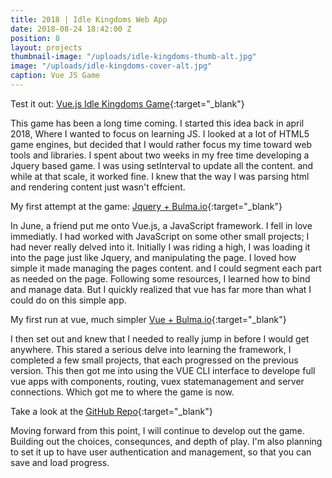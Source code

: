 ```yaml
---
title: 2018 | Idle Kingdoms Web App
date: 2018-08-24 18:42:00 Z
position: 8
layout: projects
thumbnail-image: "/uploads/idle-kingdoms-thumb-alt.jpg"
image: "/uploads/idle-kingdoms-cover-alt.jpg"
caption: Vue JS Game
---
```


Test it out:
[Vue.js Idle Kingdoms Game](https://s3-us-west-2.amazonaws.com/idle-kingdoms/index.html){:target="_blank"}

This game has been a long time coming. I started this idea back in april 2018, Where I wanted to focus on learning JS. I looked at a lot of HTML5 game engines, but decided that I would rather focus my time toward web tools and libraries. I spent about two weeks in my free time developing a Jquery based game. I was using setInterval to update all the content. and while at that scale, it worked fine. I knew that the way I was parsing html and rendering content just wasn't effcient.

My first attempt at the game:
[Jquery + Bulma.io](https://codepen.io/jeking123/pen/KROmRj){:target="_blank"}

In June, a friend put me onto Vue.js, a JavaScript framework. I fell in love immediatly. I had worked with JavaScript on some other small projects; I had never really delved into it. Initially I was riding a high, I was loading it into the page just like Jquery, and manipulating the page. I loved how simple it made managing the pages content. and I could segment each part as needed on the page. Following some resources, I learned how to bind and manage data. But I quickly realized that vue has far more than what I could do on this simple app.

My first run at vue, much simpler
[Vue + Bulma.io](https://codepen.io/jeking123/pen/KBPpOW){:target="_blank"}

I then set out and knew that I needed to really jump in before I would get anywhere. This stared a serious delve into learning the framework, I completed a few small projects, that each progressed on the previous version. This then got me into using the VUE CLI interface to develope full vue apps with components, routing, vuex statemanagement and server connections. Which got me to where the game is now.

Take a look at the [GitHub Repo](https://github.com/jeking123/idle-kingdoms){:target="_blank"}

Moving forward from this point, I will continue to develop out the game. Building out the choices, consequnces, and depth of play. I'm also planning to set it up to have user authentication and management, so that you can save and load progress.


